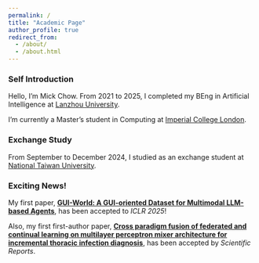 ```yaml
---
permalink: /
title: "Academic Page"
author_profile: true
redirect_from: 
  - /about/
  - /about.html
---
```


### Self Introduction
Hello, I’m Mick Chow. From 2021 to 2025, I completed my BEng in Artificial Intelligence at [Lanzhou University](https://www.lzu.edu.cn/). 

I’m currently a Master’s student in Computing at [Imperial College London](https://www.imperial.ac.uk/).

### Exchange Study
From September to December 2024, I studied as an exchange student at [National Taiwan University](https://www.ntu.edu.tw/).

### Exciting News!
My first paper, [**GUI-World: A GUI-oriented Dataset for Multimodal LLM-based Agents**](https://openreview.net/forum?id=QarKTT5brZ), has been accepted to *ICLR 2025*!  

Also, my first first-author paper, [**Cross paradigm fusion of federated and continual learning on multilayer perceptron mixer architecture for incremental thoracic infection diagnosis**](https://www.nature.com/articles/s41598-025-06077-8), has been accepted by *Scientific Reports*.
